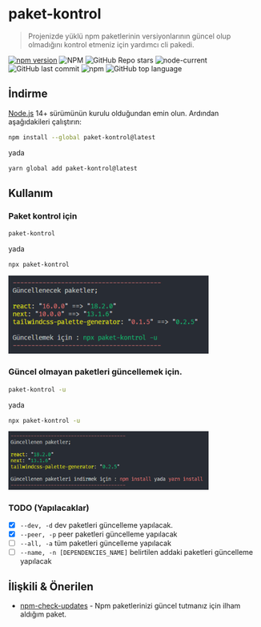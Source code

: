 # paket-kontrol

> Projenizde yüklü npm paketlerinin versiyonlarının güncel olup olmadığını kontrol etmeniz için yardımcı cli pakedi.

[![npm version](https://badge.fury.io/js/paket-kontrol.svg)](https://badge.fury.io/js/paket-kontrol)
![NPM](https://img.shields.io/npm/l/paket-kontrol)
![GitHub Repo stars](https://img.shields.io/github/stars/ibodev1/paket-kontrol?style=social)
![node-current](https://img.shields.io/node/v/paket-kontrol)
![GitHub last commit](https://img.shields.io/github/last-commit/ibodev1/paket-kontrol)
![npm](https://img.shields.io/npm/dw/paket-kontrol)
![GitHub top language](https://img.shields.io/github/languages/top/ibodev1/paket-kontrol)

## İndirme

[Node.js](https://nodejs.org) 14+ sürümünün kurulu olduğundan emin olun. Ardından aşağıdakileri çalıştırın:

```sh
npm install --global paket-kontrol@latest
```

yada

```sh
yarn global add paket-kontrol@latest
```

## Kullanım

### Paket kontrol için

```sh
paket-kontrol
```

yada

```sh
npx paket-kontrol
```

<img src="./previews/1.png" width="400">

### Güncel olmayan paketleri güncellemek için.

```sh
paket-kontrol -u
```

yada

```sh
npx paket-kontrol -u
```

<img src="./previews/2.png" width="400">

### TODO (Yapılacaklar)

- [x] `--dev, -d` dev paketleri güncelleme yapılacak.
- [x] `--peer, -p` peer paketleri güncelleme yapılacak
- [ ] `--all, -a` tüm paketleri güncelleme yapılacak
- [ ] `--name, -n [DEPENDENCIES_NAME]` belirtilen addaki paketleri güncelleme yapılacak

## İlişkili & Önerilen

- [npm-check-updates](https://github.com/raineorshine/npm-check-updates) - Npm paketlerinizi güncel tutmanız için ilham aldığım paket.

